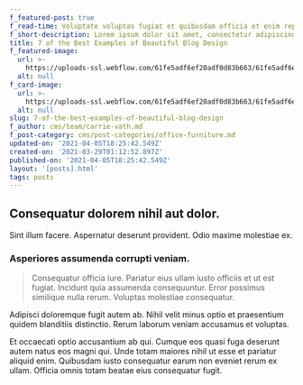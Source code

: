 ```yaml
---
f_featured-post: true
f_read-time: Voluptate voluptas fugiat et quibusdam officia et enim repellat omnis
f_short-description: Lorem ipsum dolor sit amet, consectetur adipiscing elit.
title: 7 of the Best Examples of Beautiful Blog Design
f_featured-image:
  url: >-
    https://uploads-ssl.webflow.com/61fe5adf6ef20adf0d83b663/61fe5adf6ef20a39d783b684_Post003.jpeg
  alt: null
f_card-image:
  url: >-
    https://uploads-ssl.webflow.com/61fe5adf6ef20adf0d83b663/61fe5adf6ef20a39d783b684_Post003.jpeg
  alt: null
slug: 7-of-the-best-examples-of-beautiful-blog-design
f_author: cms/team/carrie-vath.md
f_post-category: cms/post-categories/office-furniture.md
updated-on: '2021-04-05T18:25:42.549Z'
created-on: '2021-03-29T01:12:52.897Z'
published-on: '2021-04-05T18:25:42.549Z'
layout: '[posts].html'
tags: posts
---
```


Consequatur dolorem nihil aut dolor.
------------------------------------

Sint illum facere. Aspernatur deserunt provident. Odio maxime molestiae ex.

### Asperiores assumenda corrupti veniam.

> Consequatur officia iure. Pariatur eius ullam iusto officiis et ut est fugiat. Incidunt quia assumenda consequuntur. Error possimus similique nulla rerum. Voluptas molestiae consequatur.

Adipisci doloremque fugit autem ab. Nihil velit minus optio et praesentium quidem blanditiis distinctio. Rerum laborum veniam accusamus et voluptas.

Et occaecati optio accusantium ab qui. Cumque eos quasi fuga deserunt autem natus eos magni qui. Unde totam maiores nihil ut esse et pariatur aliquid enim. Quibusdam iusto consequatur earum non eveniet rerum ex ullam. Officia omnis totam beatae eius consequatur fugit.
